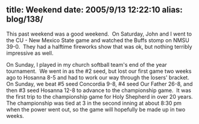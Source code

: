 title: Weekend
date: 2005/9/13 12:22:10
alias: blog/138/
---
This past weekend was a good weekend.  On Saturday, John and I went to the CU - New Mexico State game and watched the Buffs stomp on NMSU 39-0.  They had a halftime fireworks show that was ok, but nothing terribly impressive as well.

On Sunday, I played in my church softball team's end of the year tournament.  We went in as the #2 seed, but lost our first game two weeks ago to Hosanna 8-5 and had to work our way through the losers' bracket.  On Sunday, we beat #5 seed Concordia 9-8, #4 seed Our Father 26-8, and then #3 seed Hosanna 12-8 to advance to the championship game.  It was the first trip to the championship game for Holy Shepherd in over 20 years.  The championship was tied at 3 in the second inning at about 8:30 pm when the power went out, so the game will hopefully be made up in two weeks. 